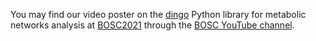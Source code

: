 <!-- ---
title: dingo video poster is now available through BOSC YouTube channel
author: Haris Z
layout: post
--- -->

You may find our video poster on the [dingo](https://github.com/GeomScale/dingo/tree/develop/dingo) Python library for metabolic networks analysis
at [BOSC2021](https://www.open-bio.org/events/bosc-2021/) 
through the [BOSC YouTube channel](https://www.youtube.com/watch?v=IyRD4N6iBu0).

